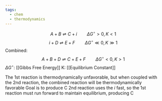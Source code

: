```yaml
---
tags:
  - chem
  - thermodynamics
---
```

$$ A + B \rightleftharpoons C+i \qquad \Delta G^\circ > 0, K < 1 $$
$$ i + D \rightleftharpoons E+F \qquad \Delta G^\circ \ll 0, K \gg 1 $$
Combined: $$ A+B+D \rightleftharpoons C+E+F \qquad \Delta G^\circ < 0, K>1$$
$\Delta G^\circ$: [[Gibbs Free Energy]]
K: [[Equilibrium Constant]]

The 1st reaction is thermodynamically unfavorable, but when coupled with the 2nd reaction, the combined reaction will be thermodynamically favorable
Goal is to produce C
2nd reaction uses the $i$ fast, so the 1st reaction must run forward to maintain equilibrium, producing C